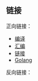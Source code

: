 ## 链接

正向链接：

- [编译](/post/computer-science/program/编译)
- [汇编](/post/computer-science/program/汇编)
- [链接](/post/computer-science/program/链接)
- [Golang](/post/computer-science/programming-language/golang/golang)

反向链接：